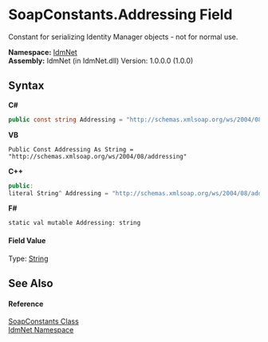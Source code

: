 # SoapConstants.Addressing Field
 

Constant for serializing Identity Manager objects - not for normal use.

**Namespace:**&nbsp;<a href="N_IdmNet">IdmNet</a><br />**Assembly:**&nbsp;IdmNet (in IdmNet.dll) Version: 1.0.0.0 (1.0.0)

## Syntax

**C#**<br />
``` C#
public const string Addressing = "http://schemas.xmlsoap.org/ws/2004/08/addressing"
```

**VB**<br />
``` VB
Public Const Addressing As String = "http://schemas.xmlsoap.org/ws/2004/08/addressing"
```

**C++**<br />
``` C++
public:
literal String^ Addressing = "http://schemas.xmlsoap.org/ws/2004/08/addressing"
```

**F#**<br />
``` F#
static val mutable Addressing: string
```


#### Field Value
Type: <a href="http://msdn2.microsoft.com/en-us/library/s1wwdcbf" target="_blank">String</a>

## See Also


#### Reference
<a href="T_IdmNet_SoapConstants">SoapConstants Class</a><br /><a href="N_IdmNet">IdmNet Namespace</a><br />